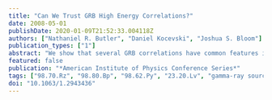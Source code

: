 ```yaml
---
title: "Can We Trust GRB High Energy Correlations?"
date: 2008-05-01
publishDate: 2020-01-09T21:52:33.004118Z
authors: ["Nathaniel R. Butler", "Daniel Kocevski", "Joshua S. Bloom"]
publication_types: ["1"]
abstract: "We show that several GRB correlations have common features indicative of an origin in selection effects. We focus on the possible origin of the Epk-Eiso correlation in Swift data due to detector threshold truncation. The existence of faint Swift events calls into question inferences based on pre-Swift surveys which must be subject to complicated incompleteness effects. Also, we show that the Epk-E$_γ$ (``Ghirlanda'') correlation is effectively independent of the GRB redshifts z, which suggests it contains little intrinsic physics. <P />"
featured: false
publication: "*American Institute of Physics Conference Series*"
tags: ["98.70.Rz", "98.80.Bp", "98.62.Py", "23.20.Lv", "gamma-ray sources", "gamma-ray bursts", "Origin and formation of the Universe", "Distances redshifts radial velocities", "spatial distribution of galaxies", "gamma transitions and level energies"]
doi: "10.1063/1.2943436"
---
```


